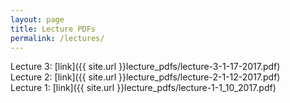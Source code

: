 ```yaml
---
layout: page
title: Lecture PDFs
permalink: /lectures/
---
```


Lecture 3:  [link]({{ site.url }}lecture_pdfs/lecture-3-1-17-2017.pdf)  
Lecture 2:  [link]({{ site.url }}lecture_pdfs/lecture-2-1-12-2017.pdf)  
Lecture 1:  [link]({{ site.url }}lecture_pdfs/lecture-1-1_10_2017.pdf)  


